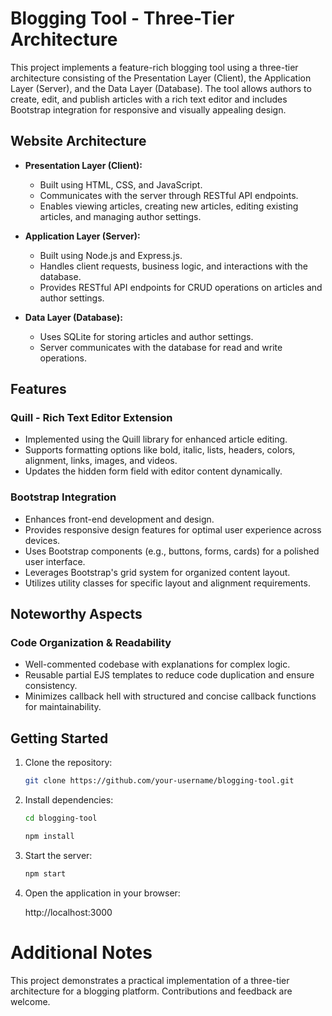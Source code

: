 # Blogging Tool - Three-Tier Architecture

This project implements a feature-rich blogging tool using a three-tier architecture consisting of the Presentation Layer (Client), the Application Layer (Server), and the Data Layer (Database). The tool allows authors to create, edit, and publish articles with a rich text editor and includes Bootstrap integration for responsive and visually appealing design.

## Website Architecture

- **Presentation Layer (Client):**
  - Built using HTML, CSS, and JavaScript.
  - Communicates with the server through RESTful API endpoints.
  - Enables viewing articles, creating new articles, editing existing articles, and managing author settings.

- **Application Layer (Server):**
  - Built using Node.js and Express.js.
  - Handles client requests, business logic, and interactions with the database.
  - Provides RESTful API endpoints for CRUD operations on articles and author settings.

- **Data Layer (Database):**
  - Uses SQLite for storing articles and author settings.
  - Server communicates with the database for read and write operations.

## Features

### Quill - Rich Text Editor Extension

- Implemented using the Quill library for enhanced article editing.
- Supports formatting options like bold, italic, lists, headers, colors, alignment, links, images, and videos.
- Updates the hidden form field with editor content dynamically.

### Bootstrap Integration

- Enhances front-end development and design.
- Provides responsive design features for optimal user experience across devices.
- Uses Bootstrap components (e.g., buttons, forms, cards) for a polished user interface.
- Leverages Bootstrap's grid system for organized content layout.
- Utilizes utility classes for specific layout and alignment requirements.

## Noteworthy Aspects

### Code Organization & Readability

- Well-commented codebase with explanations for complex logic.
- Reusable partial EJS templates to reduce code duplication and ensure consistency.
- Minimizes callback hell with structured and concise callback functions for maintainability.

## Getting Started

1. Clone the repository:

   ```bash
   git clone https://github.com/your-username/blogging-tool.git

2. Install dependencies:

    ```bash
    cd blogging-tool
    ```
    ```bash
    npm install
    ```

4. Start the server:

    ```bash
    npm start
    ```

6. Open the application in your browser:

    http://localhost:3000

# Additional Notes
This project demonstrates a practical implementation of a three-tier architecture for a blogging platform.
Contributions and feedback are welcome.
